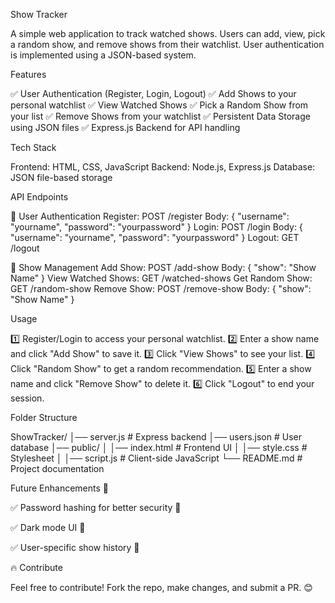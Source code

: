 Show Tracker

A simple web application to track watched shows. Users can add, view, pick a random show, and remove shows from their watchlist. User authentication is implemented using a JSON-based system.

Features

✅ User Authentication (Register, Login, Logout)
✅ Add Shows to your personal watchlist
✅ View Watched Shows
✅ Pick a Random Show from your list
✅ Remove Shows from your watchlist
✅ Persistent Data Storage using JSON files
✅ Express.js Backend for API handling

Tech Stack

Frontend: HTML, CSS, JavaScript
Backend: Node.js, Express.js
Database: JSON file-based storage

API Endpoints

🔹 User Authentication
Register: POST /register
Body: { "username": "yourname", "password": "yourpassword" }
Login: POST /login
Body: { "username": "yourname", "password": "yourpassword" }
Logout: GET /logout

🔹 Show Management
Add Show: POST /add-show
Body: { "show": "Show Name" }
View Watched Shows: GET /watched-shows
Get Random Show: GET /random-show
Remove Show: POST /remove-show
Body: { "show": "Show Name" }

Usage

1️⃣ Register/Login to access your personal watchlist.
2️⃣ Enter a show name and click "Add Show" to save it.
3️⃣ Click "View Shows" to see your list.
4️⃣ Click "Random Show" to get a random recommendation.
5️⃣ Enter a show name and click "Remove Show" to delete it.
6️⃣ Click "Logout" to end your session.

Folder Structure

ShowTracker/
│── server.js        # Express backend
│── users.json       # User database
│── public/
│   │── index.html   # Frontend UI
│   │── style.css    # Stylesheet
│   │── script.js    # Client-side JavaScript
└── README.md        # Project documentation

Future Enhancements 🚀

✅ Password hashing for better security 🔐

✅ Dark mode UI 🎨

✅ User-specific show history 📜

🔥 Contribute

Feel free to contribute! Fork the repo, make changes, and submit a PR. 😊

